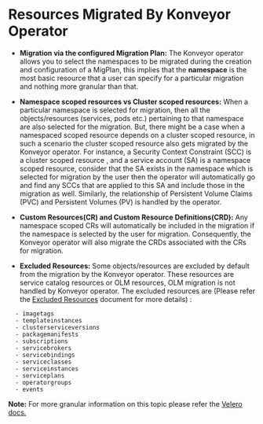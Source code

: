 # Resources Migrated By Konveyor Operator

- **Migration via the configured Migration Plan:** The Konveyor operator allows you to select the namespaces to be migrated 
during the creation and configuration of a MigPlan, this implies that the **namespace** is the most basic resource that a 
user can specify for a particular migration and nothing more granular than that.

- **Namespace scoped resources vs Cluster scoped resources:** When a particular namespace is selected for migration, then all the 
objects/resources (services, pods etc.) pertaining to that namespace are also selected for the migration. But, there might be a case 
when a namespaced scoped resource depends on a cluster scoped resource, in such a scenario the cluster scoped resource also gets
migrated by the Konveyor operator. For instance, a Security Context Constraint (SCC) is a cluster scoped resource , and a service account (SA) 
is a namespace scoped resource, consider that the SA exists in the namespace which is selected for migration by the user then the operator 
will automatically go and find any SCCs that are applied to this SA and include those in the migration as well. Similarly, the relationship
of Persistent Volume Claims (PVC) and Persistent Volumes (PV) is handled by the operator. 

- **Custom Resources(CR) and Custom Resource Definitions(CRD):** Any namespace scoped CRs will automatically be included in the migration
if the namespace is selected by the user for migration. Consequently, the Konveyor operator will also migrate the CRDs associated with the CRs for migration.

- **Excluded Resources:** Some objects/resources are excluded by default from the migration by the Konveyor operator. These resources are 
service catalog resources or OLM resources, OLM migration is not handled by Konveyor operator. The excluded resources are (Please refer the
[Excluded Resources](usage/ExcludeResources.md) document for more details) :

```
  - imagetags
  - templateinstances
  - clusterserviceversions
  - packagemanifests
  - subscriptions
  - servicebrokers
  - servicebindings
  - serviceclasses
  - serviceinstances
  - serviceplans
  - operatorgroups
  - events
```

**Note:** For more granular information on this topic please refer the [Velero docs.](https://velero.io/docs/v1.4/how-velero-works/)
